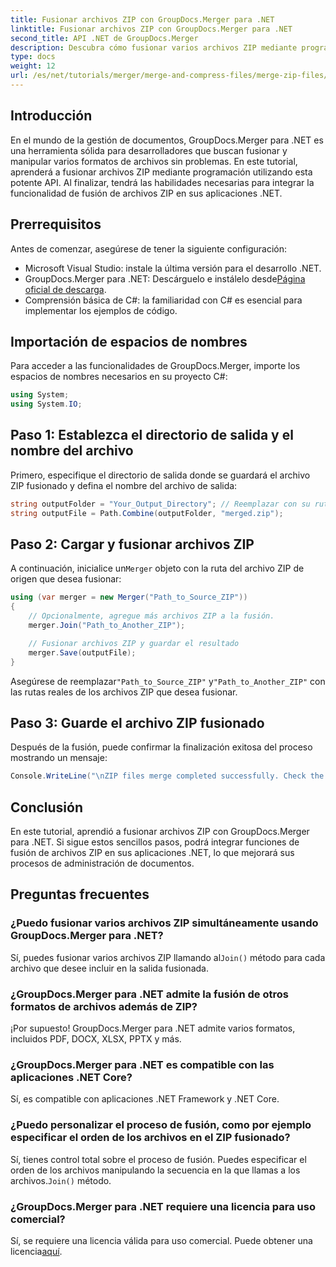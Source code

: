 ```yaml
---
title: Fusionar archivos ZIP con GroupDocs.Merger para .NET
linktitle: Fusionar archivos ZIP con GroupDocs.Merger para .NET
second_title: API .NET de GroupDocs.Merger
description: Descubra cómo fusionar varios archivos ZIP mediante programación con GroupDocs.Merger para .NET. Este tutorial paso a paso cubre los requisitos previos.
type: docs
weight: 12
url: /es/net/tutorials/merger/merge-and-compress-files/merge-zip-files/
---
```

## Introducción

En el mundo de la gestión de documentos, GroupDocs.Merger para .NET es una herramienta sólida para desarrolladores que buscan fusionar y manipular varios formatos de archivos sin problemas. En este tutorial, aprenderá a fusionar archivos ZIP mediante programación utilizando esta potente API. Al finalizar, tendrá las habilidades necesarias para integrar la funcionalidad de fusión de archivos ZIP en sus aplicaciones .NET.

## Prerrequisitos

Antes de comenzar, asegúrese de tener la siguiente configuración:

- Microsoft Visual Studio: instale la última versión para el desarrollo .NET.
-  GroupDocs.Merger para .NET: Descárguelo e instálelo desde[Página oficial de descarga](https://releases.groupdocs.com/merger/net/).
- Comprensión básica de C#: la familiaridad con C# es esencial para implementar los ejemplos de código.

## Importación de espacios de nombres

Para acceder a las funcionalidades de GroupDocs.Merger, importe los espacios de nombres necesarios en su proyecto C#:

```csharp
using System;
using System.IO;
```

## Paso 1: Establezca el directorio de salida y el nombre del archivo

Primero, especifique el directorio de salida donde se guardará el archivo ZIP fusionado y defina el nombre del archivo de salida:

```csharp
string outputFolder = "Your_Output_Directory"; // Reemplazar con su ruta actual
string outputFile = Path.Combine(outputFolder, "merged.zip");
```

## Paso 2: Cargar y fusionar archivos ZIP

 A continuación, inicialice un`Merger` objeto con la ruta del archivo ZIP de origen que desea fusionar:

```csharp
using (var merger = new Merger("Path_to_Source_ZIP"))
{
    // Opcionalmente, agregue más archivos ZIP a la fusión.
    merger.Join("Path_to_Another_ZIP");

    // Fusionar archivos ZIP y guardar el resultado
    merger.Save(outputFile);
}
```

 Asegúrese de reemplazar`"Path_to_Source_ZIP"` y`"Path_to_Another_ZIP"` con las rutas reales de los archivos ZIP que desea fusionar.

## Paso 3: Guarde el archivo ZIP fusionado

Después de la fusión, puede confirmar la finalización exitosa del proceso mostrando un mensaje:

```csharp
Console.WriteLine("\nZIP files merge completed successfully. Check the output in {0}", outputFolder);
```

## Conclusión

En este tutorial, aprendió a fusionar archivos ZIP con GroupDocs.Merger para .NET. Si sigue estos sencillos pasos, podrá integrar funciones de fusión de archivos ZIP en sus aplicaciones .NET, lo que mejorará sus procesos de administración de documentos.

## Preguntas frecuentes

### ¿Puedo fusionar varios archivos ZIP simultáneamente usando GroupDocs.Merger para .NET?

 Sí, puedes fusionar varios archivos ZIP llamando al`Join()` método para cada archivo que desee incluir en la salida fusionada.

### ¿GroupDocs.Merger para .NET admite la fusión de otros formatos de archivos además de ZIP?

¡Por supuesto! GroupDocs.Merger para .NET admite varios formatos, incluidos PDF, DOCX, XLSX, PPTX y más.

### ¿GroupDocs.Merger para .NET es compatible con las aplicaciones .NET Core?

Sí, es compatible con aplicaciones .NET Framework y .NET Core.

### ¿Puedo personalizar el proceso de fusión, como por ejemplo especificar el orden de los archivos en el ZIP fusionado?

 Sí, tienes control total sobre el proceso de fusión. Puedes especificar el orden de los archivos manipulando la secuencia en la que llamas a los archivos.`Join()` método.

### ¿GroupDocs.Merger para .NET requiere una licencia para uso comercial?

 Sí, se requiere una licencia válida para uso comercial. Puede obtener una licencia[aquí](https://purchase.groupdocs.com/buy).